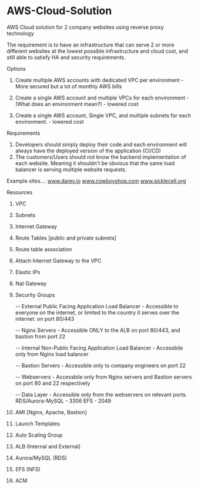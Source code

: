 # AWS-Cloud-Solution
AWS Cloud solution for 2 company websites using reverse proxy technology


The requirement is to have an infrastructure that can serve 2 or more different websites at the lowest possible
infrastructure and cloud cost, and still able to satisfy HA and security requirements.


Options

1. Create multiple AWS accounts with dedicated VPC per environment - More secured but a lot of monthly AWS bills

2. Create a single AWS account and multiple VPCs for each environment - (What does an environment mean?) - lowered cost
3. Create a single AWS account, Single VPC, and multiple subnets for each environment. - lowered cost


Requirements
1. Developers should simply deploy their code and each environment will always have the deployed version of the application (CI/CD)
2. The customers/Users should not know the backend implementation of each website. Meaning it shouldn't be obvious that the same load balancer is serving multiple website requests.

Example sites....
www.darey.io
www.cowboyshop.com
www.sicklecell.org

Resources

1. VPC
2. Subnets
3. Internet Gateway
4. Route Tables [public and private subnets]
5. Route table association
6. Attach Internet Gateway to the VPC
7. Elastic IPs 
8. Nat Gateway
9. Security Groups

    -- External Public Facing Application Load Balancer - Accessible to everyone on the internet, or limited to the country it serves over the internet. on port 80/443
    
    -- Nginx Servers  - Accessible ONLY to the ALB on port 80/443, and bastion from port 22

    -- Internal Non-Public Facing Application Load Balancer - Accessbile only from Nginx load balancer

    -- Bastion Servers - Accessible only to company engineers on port 22

    -- Webservers - Accessbile only from Nginx servers and Bastion servers on port 80 and 22 respectively

    -- Data Layer - Accessible only from the webservers on relevant ports.
        RDS/Aurora-MySQL - 3306
        EFS - 2049

10. AMI [Nginx, Apache, Bastion]

11. Launch Templates

12. Auto Scaling Group

13. ALB (Internal and External)

14. Aurora/MySQL (RDS)

15. EFS (NFS)

16. ACM 
